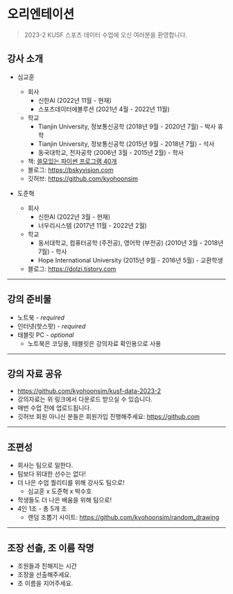 # 오리엔테이션

> 2023-2 KUSF 스포츠 데이터 수업에 오신 여러분을 환영합니다.

## 강사 소개

- 심교훈
    - 회사
        - 신한AI (2022년 11월 - 현재)
        - 스포츠데이터에볼루션 (2021년 4월 - 2022년 11월)
    - 학교
        - Tianjin University, 정보통신공학 (2018년 9월 - 2020년 7월) - 박사 휴학
        - Tianjin University, 정보통신공학 (2015년 9월 - 2018년 7월) - 석사
        - 동국대학교, 전자공학 (2006년 3월 - 2015년 2월) - 학사
    - 책: [쓸모있는 파이썬 프로그램 40개](https://product.kyobobook.co.kr/detail/S000202678019)
    - 블로그: <https://bskyvision.com>
    - 깃허브: <https://github.com/kyohoonsim>

- 도준혁
    - 회사
        - 신한AI (2022년 3월 - 현재)
        - 너우리시스템 (2017년 11월 - 2022년 2월)
    - 학교
        - 동서대학교, 컴퓨터공학 (주전공), 영어학 (부전공) (2010년 3월 - 2018년 7월) - 학사
        - Hope International University (2015년 9월 - 2016년 5월) - 교환학생
    - 블로그: <https://dolzi.tistory.com>

---

## 강의 준비물

- 노트북 - _required_
- 인터넷(핫스팟) - _required_
- 태블릿 PC - _optional_
    - 노트북은 코딩용, 태블릿은 강의자료 확인용으로 사용

---

## 강의 자료 공유

- <https://github.com/kyohoonsim/kusf-data-2023-2>
- 강의자료는 위 링크에서 다운로드 받으실 수 있습니다.
- 매번 수업 전에 업로드됩니다.
- 깃허브 회원 아니신 분들은 회원가입 진행해주세요: <https://github.com>

---

## 조편성

- 회사는 팀으로 일한다.
- 팀보다 위대한 선수는 없다!
- 더 나은 수업 퀄리티를 위해 강사도 팀으로!
    - 심교훈 x 도준혁 x 박수호
- 학생들도 더 나은 배움을 위해 팀으로!
- 4인 1조 - 총 5개 조
    - 랜덤 조뽑기 사이트: <https://github.com/kyohoonsim/random_drawing>

---

## 조장 선출, 조 이름 작명

- 조원들과 친해지는 시간
- 조장을 선출해주세요.
- 조 이름을 지어주세요.
